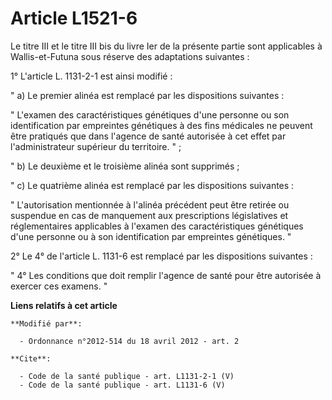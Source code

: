 # Article L1521-6

Le titre III et le titre III bis du livre Ier de la présente partie sont applicables à Wallis-et-Futuna sous réserve des
adaptations suivantes : 

1° L'article L. 1131-2-1 est ainsi modifié : 

" a) Le premier alinéa est remplacé par les dispositions suivantes : 

" L'examen des caractéristiques génétiques d'une personne ou son identification par empreintes génétiques à des fins
médicales ne peuvent être pratiqués que dans l'agence de santé autorisée à cet effet par l'administrateur supérieur du
territoire. " ; 

" b) Le deuxième et le troisième alinéa sont supprimés ; 

" c) Le quatrième alinéa est remplacé par les dispositions suivantes : 

" L'autorisation mentionnée à l'alinéa précédent peut être retirée ou suspendue en cas de manquement aux prescriptions
législatives et réglementaires applicables à l'examen des caractéristiques génétiques d'une personne ou à son identification
par empreintes génétiques. " 

2° Le 4° de l'article L. 1131-6 est remplacé par les dispositions suivantes : 

" 4° Les conditions que doit remplir l'agence de santé pour être autorisée à exercer ces examens. "

**Liens relatifs à cet article**

	**Modifié par**:

	  - Ordonnance n°2012-514 du 18 avril 2012 - art. 2

	**Cite**:

	  - Code de la santé publique - art. L1131-2-1 (V)
	  - Code de la santé publique - art. L1131-6 (V)
